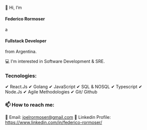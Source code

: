 👋 Hi, I’m <h4> Federico Rormoser </h4> a <h4/> Fullstack Developer </h4> from Argentina.

💻 I’m interested in Software Development & SRE.

<h3> Tecnologies: </h3>

✔ React.Js
✔ Golang
✔ JavaScript
✔ SQL & NOSQL
✔ Typescript
✔ Node.Js
✔ Agile Methodologies
✔ Git/ Github

<h3> 📫 How to reach me:</h3>

📧 Email: joelrormoser@gmail.com
💼 Linkedin Profile: https://www.linkedin.com/in/federico-rormoser/  

<!---
frormoser/frormoser is a ✨ special ✨ repository because its `README.md` (this file) appears on your GitHub profile.
You can click the Preview link to take a look at your changes.
--->
